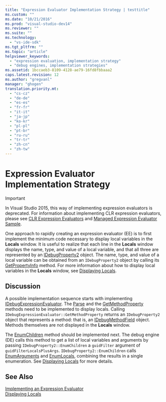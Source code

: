 ```yaml
---
title: "Expression Evaluator Implementation Strategy | testtitle"
ms.custom: ""
ms.date: "10/21/2016"
ms.prod: "visual-studio-dev14"
ms.reviewer: ""
ms.suite: ""
ms.technology: 
  - "vs-ide-sdk"
ms.tgt_pltfrm: ""
ms.topic: "article"
helpviewer_keywords: 
  - "expression evaluation, implementation strategy"
  - "debug engines, implementation strategies"
ms.assetid: 1bccaeb3-8109-4128-ae79-16fd8fbbaaa2
caps.latest.revision: 12
ms.author: "gregvanl"
manager: "ghogen"
translation.priority.mt: 
  - "cs-cz"
  - "de-de"
  - "es-es"
  - "fr-fr"
  - "it-it"
  - "ja-jp"
  - "ko-kr"
  - "pl-pl"
  - "pt-br"
  - "ru-ru"
  - "tr-tr"
  - "zh-cn"
  - "zh-tw"
---
```

# Expression Evaluator Implementation Strategy
> [!IMPORTANT]
>  In Visual Studio 2015, this way of implementing expression evaluators is deprecated. For information about implementing CLR expression evaluators, please see [CLR Expression Evaluators](https://github.com/Microsoft/ConcordExtensibilitySamples/wiki/CLR-Expression-Evaluators) and [Managed Expression Evaluator Sample](https://github.com/Microsoft/ConcordExtensibilitySamples/wiki/Managed-Expression-Evaluator-Sample).  
  
 One approach to rapidly creating an expression evaluator (EE) is to first implement the minimum code necessary to display local variables in the **Locals** window. It is useful to realize that each line in the **Locals** window displays the name, type, and value of a local variable, and that all three are represented by an [IDebugProperty2](../extensibility-debugger-reference/idebugproperty2.md) object. The name, type, and value of a local variable can be obtained from an `IDebugProperty2` object by calling its [GetPropertyInfo](../extensibility-debugger-reference/idebugproperty2--getpropertyinfo.md) method. For more information about how to display local variables in the **Locals** window, see [Displaying Locals](../extensibility-debugger/displaying-locals.md).  
  
## Discussion  
 A possible implementation sequence starts with implementing [IDebugExpressionEvaluator](../extensibility-debugger-reference/idebugexpressionevaluator.md). The [Parse](../extensibility-debugger-reference/idebugexpressionevaluator--parse.md) and the [GetMethodProperty](../extensibility-debugger-reference/idebugexpressionevaluator--getmethodproperty.md) methods need to be implemented to display locals. Calling `IDebugExpressionEvaluator::GetMethodProperty` returns an `IDebugProperty2` object that represents a method: that is, an [IDebugMethodField](../extensibility-debugger-reference/idebugmethodfield.md) object. Methods themselves are not displayed in the **Locals** window.  
  
 The [EnumChildren](../extensibility-debugger-reference/idebugproperty2--enumchildren.md) method should be implemented next. The debug engine (DE) calls this method to get a list of local variables and arguments by passing `IDebugProperty2::EnumChildren` a `guidFilter` argument of `guidFilterLocalsPlusArgs`. `IDebugProperty2::EnumChildren` calls [EnumArguments](../extensibility-debugger-reference/idebugmethodfield--enumarguments.md) and [EnumLocals](../extensibility-debugger-reference/idebugmethodfield--enumlocals.md), combining the results in a single enumeration. See [Displaying Locals](../extensibility-debugger/displaying-locals.md) for more details.  
  
## See Also  
 [Implementing an Expression Evaluator](../extensibility-debugger/implementing-an-expression-evaluator.md)   
 [Displaying Locals](../extensibility-debugger/displaying-locals.md)